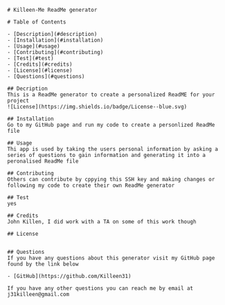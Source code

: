 
    # Killeen-Me ReadMe generator 

    # Table of Contents 

    - [Description](#description)
    - [Installation](#installation)
    - [Usage](#usage)
    - [Contributing](#contributing)
    - [Test](#test)
    - [Credits](#credits)
    - [License](#license)
    - [Questions](#questions)

    ## Decription 
    This is a ReadMe generator to create a personalized ReadME for your project 
    ![License](https://img.shields.io/badge/License--blue.svg)

    ## Installation
    Go to my GitHub page and run my code to create a personlized ReadMe file

    ## Usage 
    Thi app is used by taking the users personal information by asking a series of questions to gain information and generating it into a peronalised ReadMe file

    ## Contributing 
    Others can contribute by cppying this SSH key and making changes or following my code to create their own ReadMe generator 

    ## Test
    yes

    ## Credits 
    John Killen, I did work with a TA on some of this work though

    ## License 
    
    
    ## Questions 
    If you have any questions about this generator visit my GitHub page found by the link below 

    - [GitHub](https://github.com/Killeen31)
    
    If you have any other questions you can reach me by email at 
    j31killeen@gmail.com
    